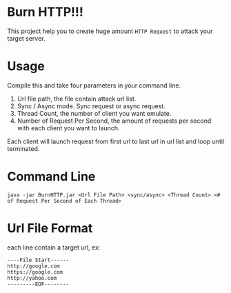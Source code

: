 # Burn HTTP!!!
This project help you to create huge amount `HTTP Request` to attack your target server.

# Usage
Compile this and take four parameters in your command line.

1. Url file path, the file contain attack url list.
2. Sync / Async mode. Sync request or async request.
3. Thread Count, the number of client you want emulate.
4. Number of Request Per Second, the amount of requests per second with each client you want to launch.

Each client will launch request from first url to last url in url list and loop until terminated.

# Command Line
    java -jar BurnHTTP.jar <Url File Path> <sync/async> <Thread Count> <# of Request Per Second of Each Thread>

# Url File Format
each line contain a target url, ex:

    ----File Start------
    http://google.com
    https://google.com
    http://yahoo.com
    ---------EOF--------